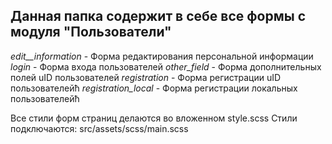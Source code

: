 ## Данная папка содержит в себе все формы с модуля "Пользователи"

*edit__information* - Форма редактирования персональной информации
*login* - Форма входа пользователей
*other_field* - Форма дополнительных полей uID пользователей
*registration* - Форма регистрации uID пользователейћ
*registration_local* - Форма регистрации локальных пользователейћ





Все стили форм страниц делаются во вложенном style.scss
Стили подключаются: src/assets/scss/main.scss